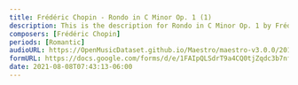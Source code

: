 ```yaml
---
title: Frédéric Chopin - Rondo in C Minor Op. 1 (1)
description: This is the description for Rondo in C Minor Op. 1 by Frédéric Chopin
composers: [Frédéric Chopin]
periods: [Romantic]
audioURL: https://OpenMusicDataset.github.io/Maestro/maestro-v3.0.0/2011/MIDI-Unprocessed_19_R1_2011_MID--AUDIO_R1-D7_15_Track15_wav.midi
formURL: https://docs.google.com/forms/d/e/1FAIpQLSdrT9a4CQ0tjZqdc3b7nfg0PgWZtLyyrdC6Lvw2-EFDm7xfaA/viewform
date: 2021-08-08T07:43:13-06:00
---
```

